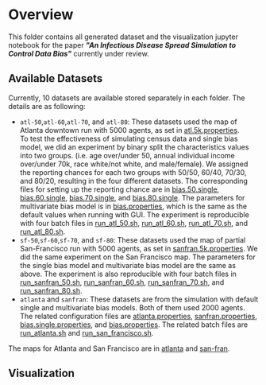 # Overview

This folder contains all generated dataset and the visualization jupyter notebook 
for the paper ***"An Infectious Disease Spread Simulation to Control Data Bias"*** currently under review.

## Available Datasets

Currently, 10 datasets are available stored separately in each folder. The details are as following:
- `atl-50`,`atl-60`,`atl-70`, and `atl-80`: These datasets used the map of Atlanta downtown run with 5000 agents, as set in [atl.5k.properties](../atl.5k.properties).  
    To test the effectiveness of simulating census data and single bias model, 
    we did an experiment by binary split the characteristics values into two groups. (i.e. age over/under 50, annual individual income over/under 70k, race white/not white, and male/female). We assigned the reporting chances for each two groups with 50/50, 60/40, 70/30, and 80/20, resulting in the four different datasets. 
    The corresponding files for setting up the reporting chance are in [bias.50.single](../bias.50.single), [bias.60.single](../bias.60.single), [bias.70.single](../bias.70.single), and [bias.80.single](../bias.80.single).
    The parameters for multivariate bias model is in [bias.properties](../bias.properties), which is the same as the default values when running with GUI. 
    The experiment is reproducible with four batch files in [run_atl_50.sh](../run_atl_50.sh), [run_atl_60.sh](../run_atl_60.sh), [run_atl_70.sh](../run_atl_70.sh), and [run_atl_80.sh](../run_atl_80.sh).
- `sf-50`,`sf-60`,`sf-70`, and `sf-80`: These datasets used the map of partial San-Francisco run with 5000 agents, as set in [sanfran.5k.properties](../sanfran.5k.properties). 
    We did the same experiment on the San Francisco map. The parameters for the single bias model and multivariate bias model are the same as above.
    The experiment is also reproducible with four batch files in [run_sanfran_50.sh](../run_sanfran_50.sh), [run_sanfran_60.sh](../run_sanfran_60.sh), [run_sanfran_70.sh](../run_sanfran_70.sh), and [run_sanfran_80.sh](../run_sanfran_80.sh).
- `atlanta` and `sanfran`: These datasets are from the simulation with default single and multivariate bias models. Both of them used 2000 agents. The related configuration files are [atlanta.properties](../atlanta.properties), [sanfran.properties](../sanfran.properties), [bias.single.properties](../bias.single.properties), and [bias.properties](../bias.properties).
    The related batch files are [run_atlanta.sh](../run_atlanta.sh) and [run_san_francisco.sh](../run_san_francisco.sh).

The maps for Atlanta and San Francisco are in [atlanta](../atlanta) and [san-fran](../san-fran).


## Visualization
